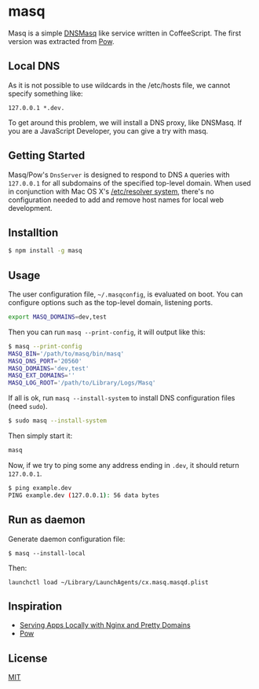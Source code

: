 # masq

Masq is a simple [DNSMasq](http://www.thekelleys.org.uk/dnsmasq/doc.html) like service written in CoffeeScript. The first version was extracted from [Pow](https://github.com/basecamp/pow).

## Local DNS
As it is not possible to use wildcards in the /etc/hosts file, we cannot specify something like:
```
127.0.0.1 *.dev.
```

To get around this problem, we will install a DNS proxy, like DNSMasq. If you are a JavaScript Developer, you can give a try with masq.

## Getting Started

Masq/Pow's `DnsServer` is designed to respond to DNS `A` queries with `127.0.0.1` for all subdomains of the specified top-level domain.
When used in conjunction with Mac OS X's [/etc/resolver system](http://developer.apple.com/library/mac/#documentation/Darwin/Reference/ManPages/man5/resolver.5.html), there's no configuration needed to add and remove host names for local web development.

## Installtion
```bash
$ npm install -g masq
```

## Usage

The user configuration file, `~/.masqconfig`, is evaluated on boot. You can configure options such as the top-level domain, listening ports.

```bash
export MASQ_DOMAINS=dev,test
```

Then you can run `masq --print-config`, it will output like this:

```bash
$ masq --print-config
MASQ_BIN='/path/to/masq/bin/masq'
MASQ_DNS_PORT='20560'
MASQ_DOMAINS='dev,test'
MASQ_EXT_DOMAINS=''
MASQ_LOG_ROOT='/path/to/Library/Logs/Masq'
```

If all is ok, run `masq --install-system` to install DNS configuration files (need `sudo`).
```bash
$ sudo masq --install-system
```

Then simply start it:
```bash
masq
```

Now, if we try to ping some any address ending in `.dev`, it should return `127.0.0.1`.
```bash
$ ping example.dev
PING example.dev (127.0.0.1): 56 data bytes
```

## Run as daemon

Generate daemon configuration file:
```
$ masq --install-local
```

Then:
```
launchctl load ~/Library/LaunchAgents/cx.masq.masqd.plist
```

## Inspiration
- [Serving Apps Locally with Nginx and Pretty Domains
](https://zaiste.net/posts/serving_apps_locally_with_nginx_and_pretty_domains/)
- [Pow](https://github.com/basecamp/pow)

## License
[MIT](/LICENSE)